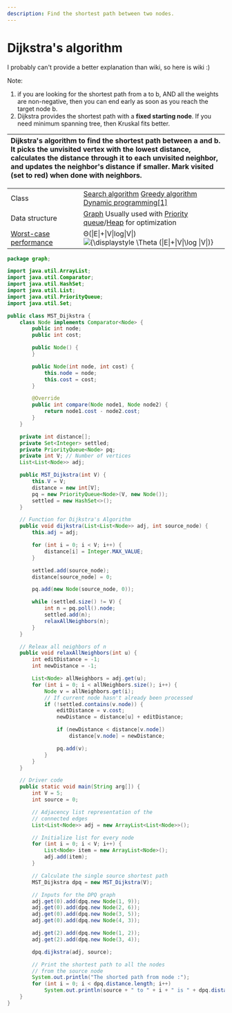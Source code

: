 ```yaml
---
description: Find the shortest path between two nodes.
---
```


# Dijkstra's algorithm

I probably can't provide a better explanation than wiki, so here is wiki :\)

Note: 

1. if you are looking for the shortest path from a to b, AND all the weights are non-negative, then you can end early as soon as you reach the target node b.
2. Dijkstra provides the shortest path with a **fixed starting node**. If you need minimum spanning tree, then Kruskal fits better.

| Dijkstra's algorithm to find the shortest path between a and b. It picks the unvisited vertex with the lowest distance, calculates the distance through it to each unvisited neighbor, and updates the neighbor's distance if smaller. Mark visited \(set to red\) when done with neighbors. |
| :--- |


|  |  |
| :--- | :--- |
| Class | [Search algorithm](https://en.wikipedia.org/wiki/Search_algorithm) [Greedy algorithm](https://en.wikipedia.org/wiki/Greedy_algorithm) [Dynamic programming](https://en.wikipedia.org/wiki/Dynamic_programming)[\[1\]](https://en.wikipedia.org/wiki/Dijkstra%27s_algorithm#cite_note-1) |
| Data structure | [Graph](https://en.wikipedia.org/wiki/Graph_%28data_structure%29) Usually used with [Priority queue](https://en.wikipedia.org/wiki/Priority_queue)/[Heap](https://en.wikipedia.org/wiki/Heap_%28data_structure%29) for optimization |
| [Worst-case](https://en.wikipedia.org/wiki/Best,_worst_and_average_case) [performance](https://en.wikipedia.org/wiki/Time_complexity) | Θ\(\|E\|+\|V\|log⁡\|V\|\)![{\displaystyle \Theta \(\|E\|+\|V\|\log \|V\|\)}](https://wikimedia.org/api/rest_v1/media/math/render/svg/e22162be85d06b346f3b7f7aad9746da0c1019c9) |

```java
package graph;

import java.util.ArrayList;
import java.util.Comparator;
import java.util.HashSet;
import java.util.List;
import java.util.PriorityQueue;
import java.util.Set;

public class MST_Dijkstra {
    class Node implements Comparator<Node> {
        public int node;
        public int cost;

        public Node() {
        }

        public Node(int node, int cost) {
            this.node = node;
            this.cost = cost;
        }

        @Override
        public int compare(Node node1, Node node2) {
            return node1.cost - node2.cost;
        }
    }

    private int distance[];
    private Set<Integer> settled;
    private PriorityQueue<Node> pq;
    private int V; // Number of vertices
    List<List<Node>> adj;

    public MST_Dijkstra(int V) {
        this.V = V;
        distance = new int[V];
        pq = new PriorityQueue<Node>(V, new Node());
        settled = new HashSet<>();
    }

    // Function for Dijkstra's Algorithm
    public void dijkstra(List<List<Node>> adj, int source_node) {
        this.adj = adj;

        for (int i = 0; i < V; i++) {
            distance[i] = Integer.MAX_VALUE;
        }

        settled.add(source_node);
        distance[source_node] = 0;

        pq.add(new Node(source_node, 0));

        while (settled.size() != V) {
            int n = pq.poll().node;
            settled.add(n);
            relaxAllNeighbors(n);
        }
    }

    // Releax all neighbors of n
    public void relaxAllNeighbors(int u) {
        int editDistance = -1;
        int newDistance = -1;

        List<Node> allNeighbors = adj.get(u);
        for (int i = 0; i < allNeighbors.size(); i++) {
            Node v = allNeighbors.get(i);
            // If current node hasn't already been processed
            if (!settled.contains(v.node)) {
                editDistance = v.cost;
                newDistance = distance[u] + editDistance;

                if (newDistance < distance[v.node])
                    distance[v.node] = newDistance;

                pq.add(v);
            }
        }
    }

    // Driver code
    public static void main(String arg[]) {
        int V = 5;
        int source = 0;

        // Adjacency list representation of the
        // connected edges
        List<List<Node>> adj = new ArrayList<List<Node>>();

        // Initialize list for every node
        for (int i = 0; i < V; i++) {
            List<Node> item = new ArrayList<Node>();
            adj.add(item);
        }

        // Calculate the single source shortest path
        MST_Dijkstra dpq = new MST_Dijkstra(V);

        // Inputs for the DPQ graph
        adj.get(0).add(dpq.new Node(1, 9));
        adj.get(0).add(dpq.new Node(2, 6));
        adj.get(0).add(dpq.new Node(3, 5));
        adj.get(0).add(dpq.new Node(4, 3));

        adj.get(2).add(dpq.new Node(1, 2));
        adj.get(2).add(dpq.new Node(3, 4));

        dpq.dijkstra(adj, source);

        // Print the shortest path to all the nodes
        // from the source node
        System.out.println("The shorted path from node :");
        for (int i = 0; i < dpq.distance.length; i++)
            System.out.println(source + " to " + i + " is " + dpq.distance[i]);
    }
}

```

